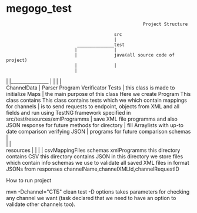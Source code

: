 # megogo_test


                                                        Project Structure
                                                        
                                             src
                                             |
                               ______________test
                              |              |
                              |              java(all source code of project)
                              |              |                           
                              |            
  |                           |________________    |                                 |                          |                         |                             
  ChannelData                                  |   Parser                            Program                    Verificator               Tests
                                               |
  this class is made to initialize Maps        |   the main purpose of this class    Here we create Program     This class contains       This class contains tests which we 
  which contain mappings for channels          |   is to send requests to endpoint,  objects from XML and       all fields and            run using TestNG framework
  specified in src/test/resources/xmlProgramms |   save XML file programms and also  JSON response for future   methods for
  directory                                    |   fill Arraylists with up-to date   comparison                 verifying JSON
                                               |   programs for future comparison                               schemas
                                               |              
                                               | 
                                               |                                 
                                             resources
                                                 |
  |                                                |                                           |
  csvMappingFiles                                schemas                                   xmlProgramms
this directory contains CSV                     this directory contains JSON               in this directory we store
files which contain info                        schemas we use to validate                 all saved XML files
in format                                       JSONs from responses
channelName,channelXMLId,channelRequestID

How to run project

mvn -Dchannel="СТБ" clean test
-D options takes parameters for checking any channel we want (task declared 
that we need to have an option to validate other channels too).
